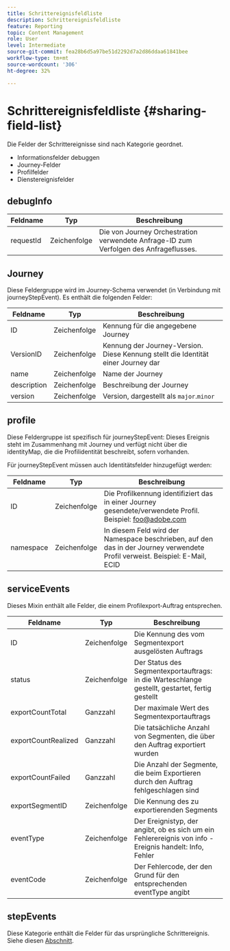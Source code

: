 ```yaml
---
title: Schrittereignisfeldliste
description: Schrittereignisfeldliste
feature: Reporting
topic: Content Management
role: User
level: Intermediate
source-git-commit: fea28b6d5a97be51d2292d7a2d86ddaa61841bee
workflow-type: tm+mt
source-wordcount: '306'
ht-degree: 32%

---
```


# Schrittereignisfeldliste {#sharing-field-list}

Die Felder der Schrittereignisse sind nach Kategorie geordnet.

* Informationsfelder debuggen
* Journey-Felder
* Profilfelder
* Dienstereignisfelder

## debugInfo

| Feldname | Typ | Beschreibung |
|---|---|------------|
| requestId | Zeichenfolge | Die von Journey Orchestration verwendete Anfrage-ID zum Verfolgen des Anfrageflusses. |

## Journey

Diese Feldergruppe wird im Journey-Schema verwendet (in Verbindung mit journeyStepEvent). Es enthält die folgenden Felder:

| Feldname | Typ | Beschreibung |
|---|---|------------|
| ID | Zeichenfolge | Kennung für die angegebene Journey |
| VersionID | Zeichenfolge | Kennung der Journey-Version. Diese Kennung stellt die Identität einer Journey dar |
| name | Zeichenfolge | Name der Journey |
| description | Zeichenfolge | Beschreibung der Journey |
| version | Zeichenfolge | Version, dargestellt als `major`.`minor` |

## profile

Diese Feldergruppe ist spezifisch für journeyStepEvent: Dieses Ereignis steht im Zusammenhang mit Journey und verfügt nicht über die identityMap, die die Profilidentität beschreibt, sofern vorhanden.

Für journeyStepEvent müssen auch Identitätsfelder hinzugefügt werden:

| Feldname | Typ | Beschreibung |
|---|---|------------|
| ID | Zeichenfolge | Die Profilkennung identifiziert das in einer Journey gesendete/verwendete Profil. Beispiel: foo@adobe.com |
| namespace | Zeichenfolge | In diesem Feld wird der Namespace beschrieben, auf den das in der Journey verwendete Profil verweist. Beispiel: E-Mail, ECID |

## serviceEvents

Dieses Mixin enthält alle Felder, die einem Profilexport-Auftrag entsprechen.

| Feldname | Typ | Beschreibung |
|---|---|------------|
| ID | Zeichenfolge | Die Kennung des vom Segmentexport ausgelösten Auftrags |
| status | Zeichenfolge | Der Status des Segmentexportauftrags: in die Warteschlange gestellt, gestartet, fertig gestellt |
| exportCountTotal | Ganzzahl | Der maximale Wert des Segmentexportauftrags |
| exportCountRealized | Ganzzahl | Die tatsächliche Anzahl von Segmenten, die über den Auftrag exportiert wurden |
| exportCountFailed | Ganzzahl | Die Anzahl der Segmente, die beim Exportieren durch den Auftrag fehlgeschlagen sind |
| exportSegmentID | Zeichenfolge | Die Kennung des zu exportierenden Segments |
| eventType | Zeichenfolge | Der Ereignistyp, der angibt, ob es sich um ein Fehlerereignis von info -Ereignis handelt: Info, Fehler |
| eventCode | Zeichenfolge | Der Fehlercode, der den Grund für den entsprechenden eventType angibt |

## stepEvents

Diese Kategorie enthält die Felder für das ursprüngliche Schrittereignis. Siehe diesen [Abschnitt](../reports/sharing-legacy-fields.md).
